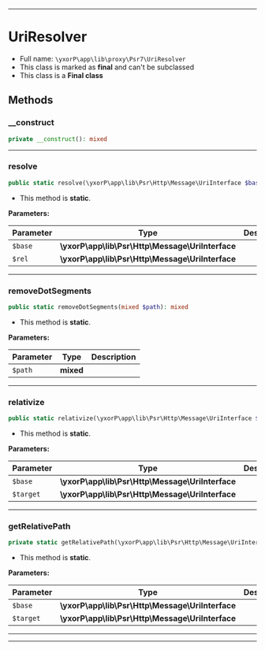 ***

# UriResolver





* Full name: `\yxorP\app\lib\proxy\Psr7\UriResolver`
* This class is marked as **final** and can't be subclassed
* This class is a **Final class**




## Methods


### __construct



```php
private __construct(): mixed
```











***

### resolve



```php
public static resolve(\yxorP\app\lib\Psr\Http\Message\UriInterface $base, \yxorP\app\lib\Psr\Http\Message\UriInterface $rel): mixed
```



* This method is **static**.




**Parameters:**

| Parameter | Type | Description |
|-----------|------|-------------|
| `$base` | **\yxorP\app\lib\Psr\Http\Message\UriInterface** |  |
| `$rel` | **\yxorP\app\lib\Psr\Http\Message\UriInterface** |  |




***

### removeDotSegments



```php
public static removeDotSegments(mixed $path): mixed
```



* This method is **static**.




**Parameters:**

| Parameter | Type | Description |
|-----------|------|-------------|
| `$path` | **mixed** |  |




***

### relativize



```php
public static relativize(\yxorP\app\lib\Psr\Http\Message\UriInterface $base, \yxorP\app\lib\Psr\Http\Message\UriInterface $target): mixed
```



* This method is **static**.




**Parameters:**

| Parameter | Type | Description |
|-----------|------|-------------|
| `$base` | **\yxorP\app\lib\Psr\Http\Message\UriInterface** |  |
| `$target` | **\yxorP\app\lib\Psr\Http\Message\UriInterface** |  |




***

### getRelativePath



```php
private static getRelativePath(\yxorP\app\lib\Psr\Http\Message\UriInterface $base, \yxorP\app\lib\Psr\Http\Message\UriInterface $target): mixed
```



* This method is **static**.




**Parameters:**

| Parameter | Type | Description |
|-----------|------|-------------|
| `$base` | **\yxorP\app\lib\Psr\Http\Message\UriInterface** |  |
| `$target` | **\yxorP\app\lib\Psr\Http\Message\UriInterface** |  |




***


***


